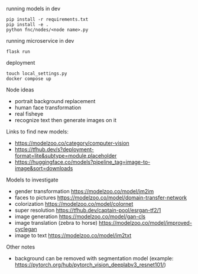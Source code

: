 running models in dev
```shell
pip install -r requirements.txt
pip install -e .
python fnc/nodes/<node name>.py
```
running microservice in dev
```shell
flask run
```

deployment
```shell
touch local_settings.py
docker compose up
```

Node ideas
- portrait background replacement
- human face transformation
- real fisheye
- recognize text then generate images on it

Links to find new models:
- https://modelzoo.co/category/computer-vision
- https://tfhub.dev/s?deployment-format=lite&subtype=module,placeholder
- https://huggingface.co/models?pipeline_tag=image-to-image&sort=downloads

Models to investigate
- gender transformation https://modelzoo.co/model/im2im
- faces to pictures https://modelzoo.co/model/domain-transfer-network
- colorization https://modelzoo.co/model/colornet
- super resolution https://tfhub.dev/captain-pool/esrgan-tf2/1
- image generation https://modelzoo.co/model/gan-cls
- image translation (zebra to horse) https://modelzoo.co/model/improved-cyclegan
- image to text https://modelzoo.co/model/im2txt

Other notes
- background can be removed with segmentation model (example: https://pytorch.org/hub/pytorch_vision_deeplabv3_resnet101/)
